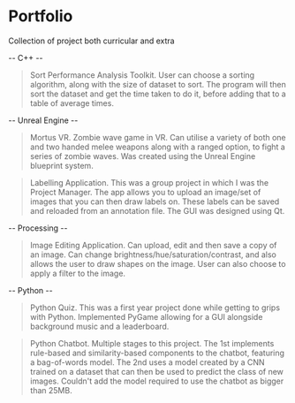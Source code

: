 # Portfolio
Collection of project both curricular and extra

-- C++ --
> Sort Performance Analysis Toolkit. User can choose a sorting algorithm, along with the size of dataset to sort.
The program will then sort the dataset and get the time taken to do it, before adding that to a table of average times.

-- Unreal Engine --
> Mortus VR. Zombie wave game in VR. Can utilise a variety of both one and two handed melee weapons along with a ranged option, to fight a 
series of zombie waves. Was created using the Unreal Engine blueprint system.

> Labelling Application. This was a group project in which I was the Project Manager. The app allows you to upload an image/set of images
that you can then draw labels on. These labels can be saved and reloaded from an annotation file. The GUI was designed using Qt.

-- Processing --
> Image Editing Application. Can upload, edit and then save a copy of an image. Can change brightness/hue/saturation/contrast, and also allows 
the user to draw shapes on the image. User can also choose to apply a filter to the image.

-- Python --
> Python Quiz. This was a first year project done while getting to grips with Python. Implemented PyGame allowing for a GUI alongside
background music and a leaderboard.

> Python Chatbot. Multiple stages to this project. The 1st implements rule-based and similarity-based components to the chatbot,
featuring a bag-of-words model. The 2nd uses a model created by a CNN trained on a dataset that can then be used to predict the class
of new images. Couldn't add the model required to use the chatbot as bigger than 25MB.
